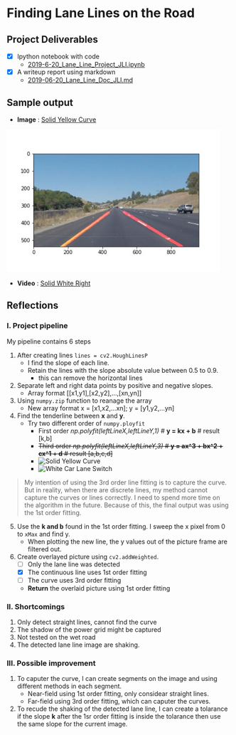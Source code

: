 # **Finding Lane Lines on the Road**

## Project Deliverables
- [x] Ipython notebook with code
  - [2019-6-20_Lane_Line_Project_JLI.ipynb](./2019-6-20_Lane_Line_Project_JLI.ipynb)
- [x] A writeup report using markdown
  - [2019-06-20_Lane_Line_Doc_JLI.md](./2019-06-20_Lane_Line_Doc_JLI.md)

## Sample output
- **Image** : [Solid Yellow Curve](./test_images_output/output_solidYellowCurve.jpg)
<img src="./test_images_output/output_solidYellowCurve.jpg" width="480" alt="Solid Yellow Curve" />

- **Video** : [Solid White Right](./test_videos_output/output_solidYellowLeft.mp4)

## Reflections
### I. Project pipeline
My pipeline contains 6 steps
1. After creating lines `lines = cv2.HoughLinesP`
   - I find the slope of each line.
   - Retain the lines with the slope absolute value between 0.5 to 0.9.
     - this can remove the horizontal lines
2. Separate left and right data points by positive and negative slopes.
   - Array format [[x1,y1],[x2,y2],...,[xn,yn]]
3. Using `numpy.zip` function to reanage the array
   - New array format x = [x1,x2,...xn]; y = [y1,y2,...yn]
4. Find the tenderline between __x__ and __y__.
   - Try two different order of `numpy.ployfit`
     - First order _np.polyfit(leftLineX,leftLineY,1)_ # __y = kx + b__ # result [k,b]
     - ~~Third order _np.polyfit(leftLineX,leftLineY,3)_ # __y = ax^3 + bx^2 + cx^1 + d__ # result [a,b,c,d]~~
     - <img src="./test_images_3rd/3rd_solidYellowCurve.jpg" width="680" alt="Solid Yellow Curve" />
     - <img src="./test_images_3rd/3rd_whiteCarLaneSwitch.jpg" width="680" alt="White Car Lane Switch" />
     
> My intention of using the 3rd order line fitting is to capture the curve.
> But in reality, when there are discrete lines, my method cannot capture the curves or lines correctly.
> I need to spend more time on the algorithm in the future.
> Because of this, the final output was using the 1st order fitting.


5. Use the __k and b__ found in the 1st order fitting. I sweep the x pixel from 0 to `xMax` and find y.
   - When plotting the new line, the y values out of the picture frame are filtered out.
6. Create overlayed picture using `cv2.addWeighted`.  
   - [ ] Only the lane line was detected
   - [x] The continuous line uses 1st order fitting
   - [ ] The curve uses 3rd order fitting
   - **Return** the overlaid picture using 1st order fitting
   
 ### II. Shortcomings
1. Only detect straight lines, cannot find the curve
2. The shadow of the power grid might be captured
3. Not tested on the wet road
4. The detected lane line image are shaking.

### III. Possible improvement
1. To caputer the curve, I can create segments on the image and using different methods in each segment.
   - Near-field using 1st order fitting, only considear straight lines.
   - Far-field using 3rd order fitting, which can caputer the curves.
2. To recude the shaking of the detected lane line, I can create a tolarance if the slope __k__ after the 1sr order fitting is inside the tolarance then use the same slope for the current image.
